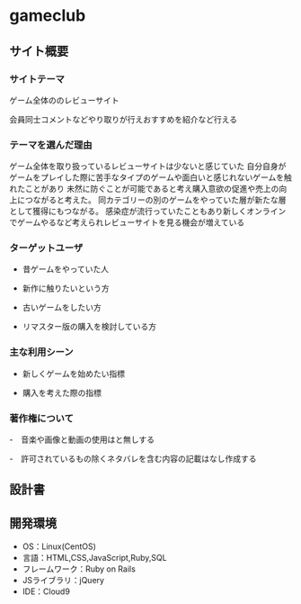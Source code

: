 # gameclub

## サイト概要
### サイトテーマ
ゲーム全体ののレビューサイト

会員同士コメントなどやり取りが行えおすすめを紹介など行える


### テーマを選んだ理由
ゲーム全体を取り扱っているレビューサイトは少ないと感じていた
自分自身がゲームをプレイした際に苦手なタイプのゲームや面白いと感じれないゲームを触れたことがあり
未然に防ぐことが可能であると考え購入意欲の促進や売上の向上につながると考えた。
同カテゴリーの別のゲームをやっていた層が新たな層として獲得にもつながる。
感染症が流行っていたこともあり新しくオンラインでゲームやるなど考えられレビューサイトを見る機会が増えている

### ターゲットユーザ
- 昔ゲームをやっていた人

- 新作に触りたいという方

- 古いゲームをしたい方

- リマスター版の購入を検討している方

### 主な利用シーン
- 新しくゲームを始めたい指標

- 購入を考えた際の指標
### 著作権について
-　音楽や画像と動画の使用はと無しする

-　許可されているもの除くネタバレを含む内容の記載はなし作成する

## 設計書

## 開発環境
- OS：Linux(CentOS)
- 言語：HTML,CSS,JavaScript,Ruby,SQL
- フレームワーク：Ruby on Rails
- JSライブラリ：jQuery
- IDE：Cloud9